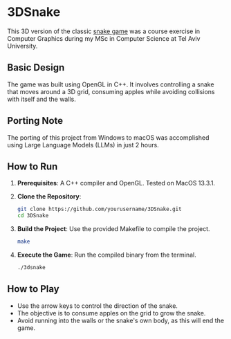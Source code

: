 # 3DSnake

This 3D version of the classic [snake game](https://en.wikipedia.org/wiki/Snake_(video_game_genre)) was a course exercise in Computer Graphics during my MSc in Computer Science at Tel Aviv University.

## Basic Design

The game was built using OpenGL in C++. It involves controlling a snake that moves around a 3D grid, consuming apples while avoiding collisions with itself and the walls.

## Porting Note

The porting of this project from Windows to macOS was accomplished using Large Language Models (LLMs) in just 2 hours.

## How to Run

1. **Prerequisites**: A C++ compiler and OpenGL. Tested on MacOS 13.3.1.

2. **Clone the Repository**:
   ```bash
   git clone https://github.com/yourusername/3DSnake.git
   cd 3DSnake
   ```

3. **Build the Project**: Use the provided Makefile to compile the project.
   ```bash
   make
   ```

4. **Execute the Game**: Run the compiled binary from the terminal.
   ```bash
   ./3dsnake
   ```

## How to Play

- Use the arrow keys to control the direction of the snake.
- The objective is to consume apples on the grid to grow the snake.
- Avoid running into the walls or the snake's own body, as this will end the game.
